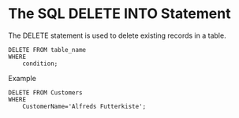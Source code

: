 # The SQL DELETE INTO Statement
The DELETE statement is used to delete existing records in a table.
```
DELETE FROM table_name 
WHERE 
    condition;
```

Example
```
DELETE FROM Customers 
WHERE 
    CustomerName='Alfreds Futterkiste';
```